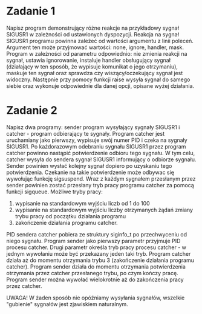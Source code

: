 # Zadanie 1
Napisz program demonstrujący różne reakcje na przykładowy sygnał SIGUSR1 w zależności od ustawionych dyspozycji. Reakcja na sygnał SIGUSR1 programu powinna zależeć od wartości argumentu z linii poleceń. Argument ten może przyjmować wartości: none, ignore, handler, mask. Program w zależności od parametru odpowiednio: nie zmienia reakcji na sygnał, ustawia ignorowanie, instaluje handler obsługujący sygnał (działający w ten sposób, że wypisuje komunikat o jego otrzymaniu), maskuje ten sygnał oraz sprawdza czy wiszący/oczekujący sygnał jest widoczny. Następnie przy pomocy funkcji raise wysyła sygnał do samego siebie oraz wykonuje odpowiednie dla danej opcji, opisane wyżej działania.

# Zadanie 2
Napisz dwa programy: sender program wysyłający sygnały SIGUSR1 i catcher - program odbierający te sygnały. Program catcher jest uruchamiany jako pierwszy, wypisuje swój numer PID i czeka na sygnały SIGUSR1. Po każdorazowym odebraniu sygnału SIGUSR1 przez program catcher powinno nastąpić potwierdzenie odbioru tego sygnału. W tym celu, catcher wysyła do sendera sygnał SIGUSR1 informujący o odbiorze sygnału. Sender powinien wysłać kolejny sygnał dopiero po uzyskaniu tego potwierdzenia. Czekanie na takie potwierdzenie może odbywac się wywołując funkcję sigsuspend. Wraz z każdym sygnałem przesłanym przez sender powinien zostać przesłany tryb pracy programu catcher za pomocą funkcji sigqueue. Możliwe tryby pracy:

1. wypisanie na standardowym wyjściu liczb od 1 do 100
2. wypisanie na standardowym wyjściu liczby otrzymanych żądań zmiany trybu pracy od początku działania programu
3. zakończenie działania programu catcher.

PID sendera catcher pobiera ze struktury siginfo_t po przechwyceniu od niego sygnału. Program sender jako pierwszy parametr przyjmuje PID procesu catcher. Drugi parametr określa tryb pracy procesu catcher - w jednym wywołaniu może być przekazany jeden taki tryb. Program catcher działa aż do momentu otrzymania trybu 3 (zakończenie działania programu catcher). Program sender działa do momentu otrzymania potwierdzenia otrzymania przez catcher przesłanego trybu, po czym kończy pracę. Program sender można wywołać wielokrotnie aż do zakończenia pracy przez catcher.

UWAGA! W żaden sposób nie opóźniamy wysyłania sygnałów, wszelkie "gubienie" sygnałów jest zjawiskiem naturalnym.

